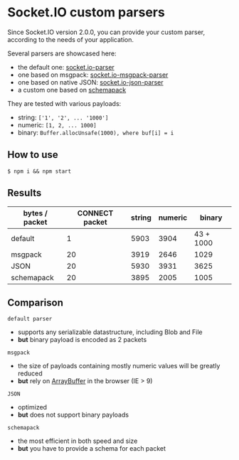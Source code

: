 
# Socket.IO custom parsers

Since Socket.IO version 2.0.0, you can provide your custom parser, according to the needs of your application.

Several parsers are showcased here:

- the default one: [socket.io-parser](https://github.com/socketio/socket.io-parser)
- one based on msgpack: [socket.io-msgpack-parser](https://github.com/darrachequesne/socket.io-msgpack-parser)
- one based on native JSON: [socket.io-json-parser](https://github.com/darrachequesne/socket.io-json-parser)
- a custom one based on [schemapack](https://github.com/phretaddin/schemapack)

They are tested with various payloads:

- string: `['1', '2', ... '1000']`
- numeric: `[1, 2, ... 1000]`
- binary: `Buffer.allocUnsafe(1000), where buf[i] = i`

## How to use

```
$ npm i && npm start
```

## Results

| bytes / packet | CONNECT packet | string | numeric | binary    |
|----------------|----------------|--------|---------|-----------|
| default        | 1              | 5903   | 3904    | 43 + 1000 |
| msgpack        | 20             | 3919   | 2646    | 1029      |
| JSON           | 20             | 5930   | 3931    | 3625      |
| schemapack     | 20             | 3895   | 2005    | 1005      |

## Comparison

`default parser`
- supports any serializable datastructure, including Blob and File
- **but** binary payload is encoded as 2 packets

`msgpack`
- the size of payloads containing mostly numeric values will be greatly reduced
- **but** rely on [ArrayBuffer](https://caniuse.com/#feat=typedarrays) in the browser (IE > 9)

`JSON`
- optimized
- **but** does not support binary payloads

`schemapack`
- the most efficient in both speed and size
- **but** you have to provide a schema for each packet
